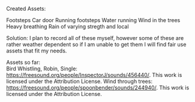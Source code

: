 Created Assets: 

Footsteps
Car door
Running footsteps
Water running
Wind in the trees
Heavy breathing
Rain of varying stregth and local

Solution: I plan to record all of these myself, however some of these are rather weather dependent so if I am unable to get them I will find fair use assets that fit my needs.


Assets so far:  
Bird Whistling, Robin, Single: https://freesound.org/people/InspectorJ/sounds/456440/. This work is licensed under the Attribution License.
Wind through trees: https://freesound.org/people/spoonbender/sounds/244940/. This work is licensed under the Attribution License.

